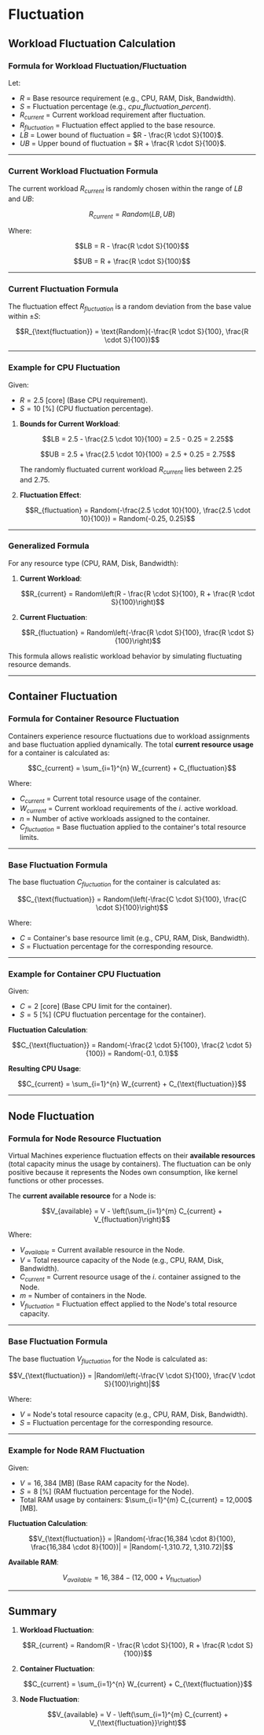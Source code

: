 # Fluctuation

## Workload Fluctuation Calculation

### **Formula for Workload Fluctuation/Fluctuation**

Let:

- $R$ = Base resource requirement (e.g., CPU, RAM, Disk, Bandwidth).
- $S$ = Fluctuation percentage (e.g., $cpu\_fluctuation\_percent$).
- $R_{current}$ = Current workload requirement after fluctuation.
- $R_{fluctuation}$ = Fluctuation effect applied to the base resource.
- $LB$ = Lower bound of fluctuation = $R - \frac{R \cdot S}{100}$.
- $UB$ = Upper bound of fluctuation = $R + \frac{R \cdot S}{100}$.

---

### **Current Workload Fluctuation Formula**

The current workload $R_{current}$ is randomly chosen within the range of $LB$ and $UB$:

$$R_{current} = Random(LB, UB)$$

Where:

$$LB = R - \frac{R \cdot S}{100}$$

$$UB = R + \frac{R \cdot S}{100}$$

---

### **Current Fluctuation Formula**

The fluctuation effect $R_{fluctuation}$ is a random deviation from the base value within $\pm S$:

$$R_{\text{fluctuation}} = \text{Random}(-\frac{R \cdot S}{100}, \frac{R \cdot S}{100})$$

---

### **Example for CPU Fluctuation**

Given:

- $R = 2.5$ [core] (Base CPU requirement).
- $S = 10$ [%] (CPU fluctuation percentage).

1. **Bounds for Current Workload**:

   $$LB = 2.5 - \frac{2.5 \cdot 10}{100} = 2.5 - 0.25 = 2.25$$

   $$UB = 2.5 + \frac{2.5 \cdot 10}{100} = 2.5 + 0.25 = 2.75$$

   The randomly fluctuated current workload $R_{current}$ lies between $2.25$ and $2.75$.

2. **Fluctuation Effect**:

   $$R_{fluctuation} = Random(-\frac{2.5 \cdot 10}{100}, \frac{2.5 \cdot 10}{100}) = Random(-0.25, 0.25)$$

---

### **Generalized Formula**

For any resource type (CPU, RAM, Disk, Bandwidth):

1. **Current Workload**:

   $$R_{current} = Random\left(R - \frac{R \cdot S}{100}, R + \frac{R \cdot S}{100}\right)$$

2. **Current Fluctuation**:

   $$R_{fluctuation} = Random\left(-\frac{R \cdot S}{100}, \frac{R \cdot S}{100}\right)$$

This formula allows realistic workload behavior by simulating fluctuating resource demands.

---

## Container Fluctuation

### **Formula for Container Resource Fluctuation**

Containers experience resource fluctuations due to workload assignments and base fluctuation applied dynamically. The total **current resource usage** for a container is calculated as:

$$C_{current} = \sum_{i=1}^{n} W_{current} + C_{fluctuation}$$

Where:

- $C_{current}$ = Current total resource usage of the container.
- $W_{current}$ = Current workload requirements of the $i.$ active workload.
- $n$ = Number of active workloads assigned to the container.
- $C_{fluctuation}$ = Base fluctuation applied to the container's total resource limits.

---

### **Base Fluctuation Formula**

The base fluctuation $C_{fluctuation}$ for the container is calculated as:

$$C_{\text{fluctuation}} = Random(\left(-\frac{C \cdot S}{100}, \frac{C \cdot S}{100}\right)$$

Where:

- $C$ = Container's base resource limit (e.g., CPU, RAM, Disk, Bandwidth).
- $S$ = Fluctuation percentage for the corresponding resource.

---

### **Example for Container CPU Fluctuation**

Given:

- $C = 2$ [core] (Base CPU limit for the container).
- $S = 5$ [%] (CPU fluctuation percentage for the container).

**Fluctuation Calculation**:

   $$C_{\text{fluctuation}} = Random(-\frac{2 \cdot 5}{100}, \frac{2 \cdot 5}{100}) = Random(-0.1, 0.1)$$

**Resulting CPU Usage**:

   $$C_{current} = \sum_{i=1}^{n} W_{current} + C_{\text{fluctuation}}$$

---

## Node Fluctuation

### **Formula for Node Resource Fluctuation**

Virtual Machines experience fluctuation effects on their **available resources** (total capacity minus the usage by containers).
The fluctuation can be only positive because it represents the Nodes own consumption, like kernel functions or other processes.

The **current available resource** for a Node is:

$$V_{available} = V - \left(\sum_{i=1}^{m} C_{current} + V_{fluctuation}\right)$$

Where:

- $V_{available}$ = Current available resource in the Node.
- $V$ = Total resource capacity of the Node (e.g., CPU, RAM, Disk, Bandwidth).
- $C_{current}$ = Current resource usage of the $i$. container assigned to the Node.
- $m$ = Number of containers in the Node.
- $V_{fluctuation}$ = Fluctuation effect applied to the Node's total resource capacity.

---

### **Base Fluctuation Formula**

The base fluctuation $V_{fluctuation}$ for the Node is calculated as:

$$V_{\text{fluctuation}} = |Random\left(-\frac{V \cdot S}{100}, \frac{V \cdot S}{100}\right)|$$

Where:

- $V$ = Node's total resource capacity (e.g., CPU, RAM, Disk, Bandwidth).
- $S$ = Fluctuation percentage for the corresponding resource.

---

### **Example for Node RAM Fluctuation**

Given:

- $V = 16,384$ [MB] (Base RAM capacity for the Node).
- $S = 8$ [%] (RAM fluctuation percentage for the Node).
- Total RAM usage by containers: $\sum_{i=1}^{m} C_{current} = 12,000$ [MB].

**Fluctuation Calculation**:

   $$V_{\text{fluctuation}} = |Random(-\frac{16,384 \cdot 8}{100}, \frac{16,384 \cdot 8}{100})| = |Random(-1,310.72, 1,310.72)|$$

**Available RAM**:

   $$V_{available} = 16,384 - (12,000 + V_{\text{fluctuation}})$$

---

## Summary

1. **Workload Fluctuation**:

   $$R_{current} = Random(R - \frac{R \cdot S}{100}, R + \frac{R \cdot S}{100})$$

2. **Container Fluctuation**:

   $$C_{current} = \sum_{i=1}^{n} W_{current} + C_{\text{fluctuation}}$$

3. **Node Fluctuation**:

   $$V_{available} = V - \left(\sum_{i=1}^{m} C_{current} + V_{\text{fluctuation}}\right)$$

